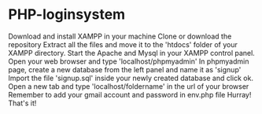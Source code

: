 # PHP-loginsystem

Download and install XAMPP in your machine
Clone or download the repository
Extract all the files and move it to the 'htdocs' folder of your XAMPP directory.
Start the Apache and Mysql in your XAMPP control panel.
Open your web browser and type 'localhost/phpmyadmin'
In phpmyadmin page, create a new database from the left panel and name it as 'signup'
Import the file 'signup.sql' inside your newly created database and click ok.
Open a new tab and type 'localhost/foldername' in the url of your browser
Remember to add your gmail account and password in env.php file
Hurray! That's it!
